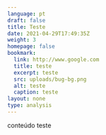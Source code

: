 ```yaml
---
language: pt
draft: false
title: Teste
date: 2021-04-29T17:49:35Z
weight: 3
homepage: false
bookmark:
  link: http://www.google.com
  title: teste
  excerpt: teste
  src: uploads/bug-bg.png
  alt: teste
  caption: teste
layout: none
type: analysis
---
```

conteúdo teste